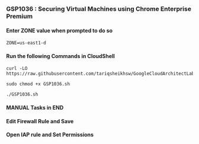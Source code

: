 ### GSP1036 :  Securing Virtual Machines using Chrome Enterprise Premium

#### Enter ZONE value when prompted to do so

```
ZONE=us-east1-d
```

#### Run the following Commands in CloudShell

```
curl -LO https://raw.githubusercontent.com/tariqsheikhsw/GoogleCloudArchitectLabs/main/Solutions/GSP1036.sh

sudo chmod +x GSP1036.sh

./GSP1036.sh
```

#### MANUAL Tasks in END 

#### Edit Firewall Rule and Save 

#### Open IAP rule and Set Permissions 


